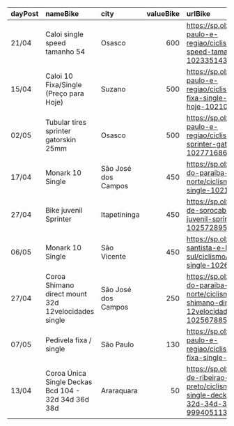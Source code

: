 | dayPost   | nameBike                                            | city                |   valueBike | urlBike                                                                                                                       |
|:----------|:----------------------------------------------------|:--------------------|------------:|:------------------------------------------------------------------------------------------------------------------------------|
| 21/04     | Caloi single speed tamanho 54                       | Osasco              |         600 | https://sp.olx.com.br/sao-paulo-e-regiao/ciclismo/caloi-single-speed-tamanho-54-1023351431                                    |
| 15/04     | Caloi 10 Fixa/Single (Preço para Hoje)              | Suzano              |         500 | https://sp.olx.com.br/sao-paulo-e-regiao/ciclismo/caloi-10-fixa-single-preco-para-hoje-1021067480                             |
| 02/05     | Tubular tires sprinter gatorskin 25mm               | Osasco              |         500 | https://sp.olx.com.br/sao-paulo-e-regiao/ciclismo/tubular-tires-sprinter-gatorskin-25mm-1027716865                            |
| 17/04     | Monark 10 Single                                    | São José dos Campos |         450 | https://sp.olx.com.br/vale-do-paraiba-e-litoral-norte/ciclismo/monark-10-single-1021547158                                    |
| 27/04     | Bike juvenil Sprinter                               | Itapetininga        |         450 | https://sp.olx.com.br/regiao-de-sorocaba/ciclismo/bike-juvenil-sprinter-1025728954                                            |
| 06/05     | Monark 10 Single                                    | São Vicente         |         450 | https://sp.olx.com.br/baixada-santista-e-litoral-sul/ciclismo/monark-10-single-1026920240                                     |
| 27/04     | Coroa Shimano direct mount 32d 12velocidades single | São José dos Campos |         250 | https://sp.olx.com.br/vale-do-paraiba-e-litoral-norte/ciclismo/coroa-shimano-direct-mount-32d-12velocidades-single-1025678855 |
| 07/05     | Pedivela fixa / single                              | São Paulo           |         130 | https://sp.olx.com.br/sao-paulo-e-regiao/ciclismo/pedivela-fixa-single-1028999070                                             |
| 13/04     | Coroa Única Single Deckas Bcd 104 - 32d 34d 36d 38d | Araraquara          |          50 | https://sp.olx.com.br/regiao-de-ribeirao-preto/ciclismo/coroa-unica-single-deckas-bcd-104-32d-34d-36d-38d-999405113           |